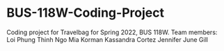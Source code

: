 # BUS-118W-Coding-Project
Coding project for Travelbag for Spring 2022, BUS 118W.
Team members: 
Loi Phung
Thinh Ngo 
Mia Korman
Kassandra Cortez 
Jennifer June Gill
